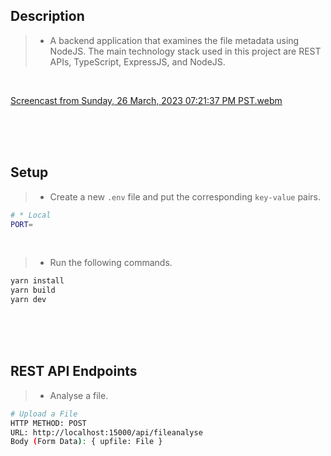 ## Description

> - A backend application that examines the file metadata using NodeJS. The main technology stack used
  in this project are REST APIs, TypeScript, ExpressJS, and NodeJS.

<br />

[Screencast from Sunday, 26 March, 2023 07:21:37 PM PST.webm](https://user-images.githubusercontent.com/69438999/227772355-9ef73e7e-abef-4961-b08b-c0e2b9d30d1b.webm)



<br />
<br />
<br />

## Setup

> - Create a new `.env` file and put the corresponding `key-value` pairs.

```bash
# * Local
PORT=
```

<br />

> - Run the following commands.

```bash
yarn install
yarn build
yarn dev
```

<br />
<br />
<br />


## REST API Endpoints
> - Analyse a file.
```bash
# Upload a File
HTTP METHOD: POST
URL: http://localhost:15000/api/fileanalyse
Body (Form Data): { upfile: File }
```

